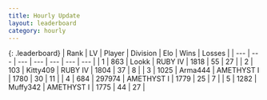 ```yaml
---
title: Hourly Update
layout: leaderboard
category: hourly
---
```


{: .leaderboard}
| Rank | LV | Player | Division | Elo | Wins | Losses |
| --- | --- | --- | --- | --- | --- | --- |
| <span data-change="0">1</span> | 863 | <span title="ID: 675058">Lookk</span> | RUBY IV | <span data-change="0">1818</span> | <span data-change="0">55</span> | <span data-change="0">27</span> |
| <span data-change="7">2</span> | 103 | <span title="ID: 459203">Kitty409</span> | RUBY IV | <span data-change="79">1804</span> | <span data-change="9">37</span> | <span data-change="2">8</span> |
| <span data-change="-1">3</span> | 1025 | <span title="ID: 1034">Arma444</span> | AMETHYST I | <span data-change="0">1780</span> | <span data-change="0">30</span> | <span data-change="0">11</span> |
| <span data-change="4">4</span> | 684 | <span title="ID: 544038">297974</span> | AMETHYST I | <span data-change="47">1779</span> | <span data-change="3">25</span> | <span data-change="0">7</span> |
| <span data-change="-1">5</span> | 1282 | <span title="ID: 720567">Muffy342</span> | AMETHYST I | <span data-change="4">1775</span> | <span data-change="2">44</span> | <span data-change="3">27</span> |